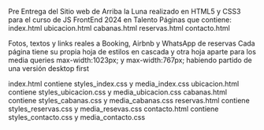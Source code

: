 Pre Entrega del Sitio web de Arriba la Luna realizado en HTML5 y CSS3 para el curso de JS FrontEnd 2024 en Talento <Tech>
Páginas que contiene: 
index.html
ubicacion.html
cabanas.html
reservas.html
contacto.html

Fotos, textos y links reales a Booking, Airbnb y WhatsApp de reservas
Cada página tiene su propia hoja de estilos en cascada y otra hoja aparte para los media queries max-width:1023px; y max-width:767px; habiendo partido de una versión desktop first

index.html contiene styles_index.css y media_index.css
ubicacion.html contiene styles_ubicacion.css y media_ubicacion.css
cabanas.html contiene styles_cabanas.css y media_cabanas.css
reservas.html contiene styles_reservas.css y media_resevas.css
contacto.html contiene styles_contacto.css y media_contacto.css
